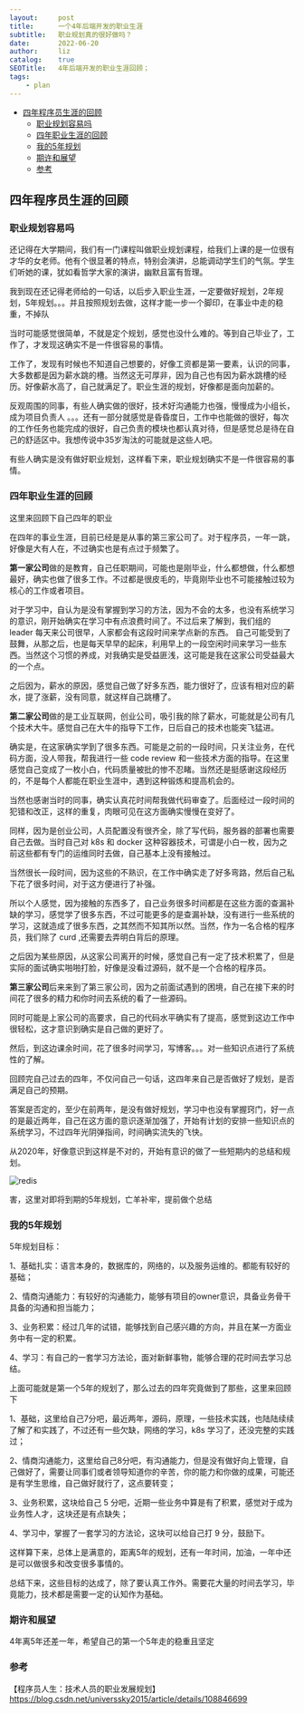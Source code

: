 ```yaml
---
layout:     post
title:      一个4年后端开发的职业生涯  
subtitle:   职业规划真的很好做吗？
date:       2022-06-20
author:     liz
catalog:    true
SEOTitle:   4年后端开发的职业生涯回顾；
tags:
    - plan
---
```


<!-- START doctoc generated TOC please keep comment here to allow auto update -->
<!-- DON'T EDIT THIS SECTION, INSTEAD RE-RUN doctoc TO UPDATE -->

- [四年程序员生涯的回顾](#%E5%9B%9B%E5%B9%B4%E7%A8%8B%E5%BA%8F%E5%91%98%E7%94%9F%E6%B6%AF%E7%9A%84%E5%9B%9E%E9%A1%BE)
    - [职业规划容易吗](#%E8%81%8C%E4%B8%9A%E8%A7%84%E5%88%92%E5%AE%B9%E6%98%93%E5%90%97)
    - [四年职业生涯的回顾](#%E5%9B%9B%E5%B9%B4%E8%81%8C%E4%B8%9A%E7%94%9F%E6%B6%AF%E7%9A%84%E5%9B%9E%E9%A1%BE)
    - [我的5年规划](#%E6%88%91%E7%9A%845%E5%B9%B4%E8%A7%84%E5%88%92)
    - [期许和展望](#%E6%9C%9F%E8%AE%B8%E5%92%8C%E5%B1%95%E6%9C%9B)
    - [参考](#%E5%8F%82%E8%80%83)

<!-- END doctoc generated TOC please keep comment here to allow auto update -->

## 四年程序员生涯的回顾

### 职业规划容易吗

还记得在大学期间，我们有一门课程叫做职业规划课程，给我们上课的是一位很有才华的女老师。他有个很显著的特点，特别会演讲，总能调动学生们的气氛。学生们听她的课，犹如看哲学大家的演讲，幽默且富有哲理。

我到现在还记得老师给的一句话，以后步入职业生涯，一定要做好规划，2年规划，5年规划。。。并且按照规划去做，这样才能一步一个脚印，在事业中走的稳重，不掉队

当时可能感觉很简单，不就是定个规划，感觉也没什么难的。等到自己毕业了，工作了，才发现这确实不是一件很容易的事情。

工作了，发现有时候也不知道自己想要的，好像工资都是第一要素，认识的同事，大多数都是因为薪水跳的槽。当然这无可厚非，因为自己也有因为薪水跳槽的经历。好像薪水高了，自己就满足了。职业生涯的规划，好像都是面向加薪的。

反观周围的同事，有些人确实做的很好，技术好沟通能力也强，慢慢成为小组长，成为项目负责人 。。。还有一部分就感觉是昏昏度日，工作中也能做的很好，每次的工作任务也能完成的很好，自己负责的模块也都认真对待，但是感觉总是待在自己的舒适区中。我想传说中35岁淘汰的可能就是这些人吧。

有些人确实是没有做好职业规划，这样看下来，职业规划确实不是一件很容易的事情。

### 四年职业生涯的回顾

这里来回顾下自己四年的职业

在四年的事业生涯，目前已经是是从事的第三家公司了。对于程序员，一年一跳，好像是大有人在，不过确实也是有点过于频繁了。

**第一家公司**做的是教育，自己任职期间，可能也是刚毕业，什么都想做，什么都想最好，确实也做了很多工作。不过都是很皮毛的，毕竟刚毕业也不可能接触过较为核心的工作或者项目。

对于学习中，自认为是没有掌握到学习的方法，因为不会的太多，也没有系统学习的意识，刚开始确实在学习中有点浪费时间了。不过后来了解到，我们组的 leader 每天来公司很早，人家都会有这段时间来学点新的东西。
自己可能受到了鼓舞，从那之后，也是每天早早的起床，利用早上的一段空闲时间来学习一些东西。当然这个习惯的养成，对我确实是受益匪浅，这可能是我在这家公司受益最大的一个点。

之后因为，薪水的原因，感觉自己做了好多东西，能力很好了，应该有相对应的薪水，提了涨薪，没有同意，就这样自己跳槽了。

**第二家公司**做的是工业互联网，创业公司，吸引我的除了薪水，可能就是公司有几个技术大牛。感觉自己在大牛的指导下工作，日后自己的技术也能突飞猛进。

确实是，在这家确实学到了很多东西。可能是之前的一段时间，只关注业务，在代码方面，没人带我，帮我进行一些 code review 和一些技术方面的指导。在这里感觉自己变成了一枚小白，代码质量被批的惨不忍睹。当然还是挺感谢这段经历的，不是每个人都能在职业生涯中，遇到这种锻炼和提高机会的。

当然也感谢当时的同事，确实认真花时间帮我做代码审查了。后面经过一段时间的犯错和改正，这样的重复，肉眼可见在这方面确实慢慢在变好了。

同样，因为是创业公司，人员配置没有很齐全，除了写代码，服务器的部署也需要自己去做。当时自己对 k8s 和 docker 这种容器技术，可谓是小白一枚，因为之前这些都有专门的运维同时去做，自己基本上没有接触过。

当然很长一段时间，因为这些的不熟识，在工作中确实走了好多弯路，然后自己私下花了很多时间，对于这方便进行了补强。

所以个人感觉，因为接触的东西多了，自己业务很多时间都是在这些方面的查漏补缺的学习，感觉学了很多东西，不过可能更多的是查漏补缺，没有进行一些系统的学习，这就造成了很多东西，之其然而不知其所以然。当然，作为一名合格的程序员，我们除了 curd ,还需要去弄明白背后的原理。

之后因为某些原因，从这家公司离开的时候，感觉自己有一定了技术积累了，但是实际的面试确实啪啪打脸，好像是没看过源码，就不是一个合格的程序员。

**第三家公司**后来来到了第三家公司，因为之前面试遇到的困境，自己在接下来的时间花了很多的精力和你时间去系统的看了一些源码。

同时可能是上家公司的高要求，自己的代码水平确实有了提高，感觉到这边工作中很轻松，这才意识到确实是自己做的更好了。

然后，到这边课余时间，花了很多时间学习，写博客。。。对一些知识点进行了系统性的了解。

回顾完自己过去的四年，不仅问自己一句话，这四年来自己是否做好了规划，是否满足自己的预期。

答案是否定的，至少在前两年，是没有做好规划，学习中也没有掌握窍门，好一点的是最近两年，自己在这方面的意识逐渐加强了，开始有计划的安排一些知识点的系统学习，不过四年光阴弹指间，时间确实流失的飞快。

从2020年，好像意识到这样是不对的，开始有意识的做了一些短期内的总结和规划。

<img src="/img/plan/month-plan.jpg"  alt="redis" />

害，这里对即将到期的5年规划，亡羊补牢，提前做个总结

### 我的5年规划

5年规划目标：

1、基础扎实：语言本身的，数据库的，网络的，以及服务运维的。都能有较好的基础；

2、情商沟通能力：有较好的沟通能力，能够有项目的owner意识，具备业务骨干具备的沟通和担当能力；

3、业务积累：经过几年的试错，能够找到自己感兴趣的方向，并且在某一方面业务中有一定的积累。

4、学习：有自己的一套学习方法论，面对新鲜事物，能够合理的花时间去学习总结。

上面可能就是第一个5年的规划了，那么过去的四年究竟做到了那些，这里来回顾下

1、基础，这里给自己7分吧，最近两年，源码，原理，一些技术实践，也陆陆续续了解了和实践了，不过还有一些欠缺，网络的学习，k8s 学习了，还没完整的实践过；

2、情商沟通能力，这里给自己8分吧，有沟通能力，但是没有做好向上管理，自己做好了，需要让同事们或者领导知道你的辛苦，你的能力和你做的成果，可能还是有学生思维，自己做好就行了，这点要转变；

3、业务积累，这块给自己 5 分吧，近期一些业务中算是有了积累，感觉对于成为业务性人才，这块还是有点缺失；

4、学习中，掌握了一套学习的方法论，这块可以给自己打 9 分，鼓励下。

这样算下来，总体上是满意的，距离5年的规划，还有一年时间，加油，一年中还是可以做很多和改变很多事情的。

总结下来，这些目标的达成了，除了要认真工作外。需要花大量的时间去学习，毕竟能力，技术都是需要一定的认知作为基础。

### 期许和展望

4年离5年还差一年，希望自己的第一个5年走的稳重且坚定

### 参考

【程序员人生：技术人员的职业发展规划】https://blog.csdn.net/universsky2015/article/details/108846699    




  







